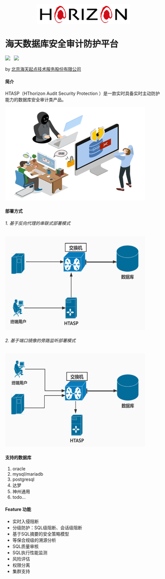 <p align="center">
        <img  src="img/logo.png">
</p>

# 海天数据库安全审计防护平台


![](https://img.shields.io/badge/build-release-brightgreen.svg)  
![](https://img.shields.io/badge/version-v3.0-brightgreen.svg)

by [北京海天起点技术服务股份有限公司](http://www.hthorizon.com/)

#### 简介
HTASP（HThorizon Audit Security Protection ）是一款实时具备实时主动防护能力的数据库安全审计类产品。
<p align="left">
        <img  width="450" height="300" src="img/invade.png">
</p>


#### 部署方式
######  1. 基于反向代理的串联式部署模式

<p align="left">
        <img  width="450" height="300" src="img/deploy-proxy.jpg">
</p>

######  2. 基于端口镜像的旁路监听部署模式

<p align="left">
        <img width="450" height="300" src="img/deploy-bypass.jpg">
</p>

#### 支持的数据库
1. oracle
2. mysql/mariadb
3. postgresql
4. 达梦
5. 神州通用
6. todo...

#### Feature 功能
- 实时入侵阻断
- 分级防护：SQL级阻断、会话级阻断
- 基于SQL摘要的安全策略模型
- 等保合规级的溯源分析
- SQL质量审核
- SQL执行性能监测
- 风险评估
- 权限分离
- 集群支持

